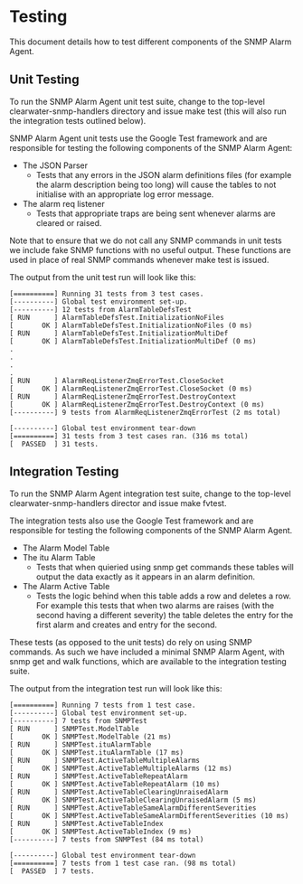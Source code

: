 Testing
=======

This document details how to test different components of the SNMP Alarm Agent. 

Unit Testing
------------

To run the SNMP Alarm Agent unit test suite, change to the top-level
clearwater-snmp-handlers directory and issue make test (this will also run the
integration tests outlined below).

SNMP Alarm Agent unit tests use the Google Test framework and are responsible
for testing the following components of the SNMP Alarm Agent:

- The JSON Parser
  - Tests that any errors in the JSON alarm definitions files (for example the
    alarm description being too long) will cause the tables to not initialise
    with an appropriate log error message.
- The alarm req listener
  - Tests that appropriate traps are being sent whenever alarms are cleared or
    raised.

Note that to ensure that we do not call any SNMP commands in unit tests we
include fake SNMP functions with no useful output. These functions are used in
place of real SNMP commands  whenever make test is issued.

The output from the unit test run will look like this:
```
[==========] Running 31 tests from 3 test cases.
[----------] Global test environment set-up.
[----------] 12 tests from AlarmTableDefsTest
[ RUN      ] AlarmTableDefsTest.InitializationNoFiles
[       OK ] AlarmTableDefsTest.InitializationNoFiles (0 ms)
[ RUN      ] AlarmTableDefsTest.InitializationMultiDef
[       OK ] AlarmTableDefsTest.InitializationMultiDef (0 ms)
.
.
.
.
[ RUN      ] AlarmReqListenerZmqErrorTest.CloseSocket
[       OK ] AlarmReqListenerZmqErrorTest.CloseSocket (0 ms)
[ RUN      ] AlarmReqListenerZmqErrorTest.DestroyContext
[       OK ] AlarmReqListenerZmqErrorTest.DestroyContext (0 ms)
[----------] 9 tests from AlarmReqListenerZmqErrorTest (2 ms total)

[----------] Global test environment tear-down
[==========] 31 tests from 3 test cases ran. (316 ms total)
[  PASSED  ] 31 tests.
```

Integration Testing
-------------------

To run the SNMP Alarm Agent integration test suite, change to the top-level
clearwater-snmp-handlers director and issue make fvtest.

The integration tests also use the Google Test framework and are responsible for
testing the following components of the SNMP Alarm Agent.

- The Alarm Model Table
- The itu Alarm Table
  - Tests that when quieried using snmp get commands these tables will output the
    data exactly as it appears in an alarm definition. 
- The Alarm Active Table
  - Tests the logic behind when this table adds a row and deletes a row. For
    example this tests that when two alarms are raises (with the second having a
    different severity) the table deletes the entry for the first alarm and
    creates and entry for the second.

These tests (as opposed to the unit tests) do rely on using SNMP commands. As
such we have included a minimal SNMP Alarm Agent, with snmp get and walk
functions, which are available to the integration testing suite.

The output from the integration test run will look like this:
```
[==========] Running 7 tests from 1 test case.
[----------] Global test environment set-up.
[----------] 7 tests from SNMPTest
[ RUN      ] SNMPTest.ModelTable
[       OK ] SNMPTest.ModelTable (21 ms)
[ RUN      ] SNMPTest.ituAlarmTable
[       OK ] SNMPTest.ituAlarmTable (17 ms)
[ RUN      ] SNMPTest.ActiveTableMultipleAlarms
[       OK ] SNMPTest.ActiveTableMultipleAlarms (12 ms)
[ RUN      ] SNMPTest.ActiveTableRepeatAlarm
[       OK ] SNMPTest.ActiveTableRepeatAlarm (10 ms)
[ RUN      ] SNMPTest.ActiveTableClearingUnraisedAlarm
[       OK ] SNMPTest.ActiveTableClearingUnraisedAlarm (5 ms)
[ RUN      ] SNMPTest.ActiveTableSameAlarmDifferentSeverities
[       OK ] SNMPTest.ActiveTableSameAlarmDifferentSeverities (10 ms)
[ RUN      ] SNMPTest.ActiveTableIndex
[       OK ] SNMPTest.ActiveTableIndex (9 ms)
[----------] 7 tests from SNMPTest (84 ms total)

[----------] Global test environment tear-down
[==========] 7 tests from 1 test case ran. (98 ms total)
[  PASSED  ] 7 tests.
```
